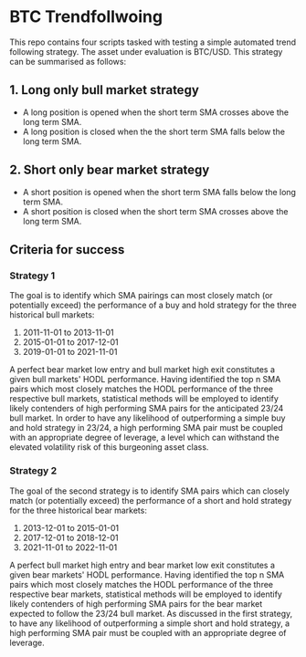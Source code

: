 # BTC Trendfollwoing
This repo contains four scripts tasked with testing a simple automated trend following strategy. The asset under evaluation is BTC/USD. This strategy can be summarised as follows:

## 1. Long only bull market strategy
  * A long position is opened when the short term SMA crosses above the long term SMA.
  * A long position is closed when the the short term SMA falls below the long term SMA.

## 2. Short only bear market strategy
  * A short position is opened when the short term SMA falls below the long term SMA.
  * A short position is closed when the short term SMA crosses above the long term SMA.

## Criteria for success
### Strategy 1
The goal is to identify which SMA pairings can most closely match (or potentially exceed) the performance of a buy and hold strategy for the three historical bull markets:
  1. 2011-11-01 to 2013-11-01
  2. 2015-01-01 to 2017-12-01
  3. 2019-01-01 to 2021-11-01

A perfect bear market low entry and bull market high exit constitutes a given bull markets' HODL performance. Having identified the top n SMA pairs which most closely matches the HODL performance of the three respective bull markets, statistical methods will be employed to identify likely contenders of high performing SMA pairs for the anticipated 23/24 bull market. In order to have any likelihood of outperforming a simple buy and hold strategy in 23/24, a high performing SMA pair must be coupled with an appropriate degree of leverage, a level which can withstand the elevated volatility risk of this burgeoning asset class.

### Strategy 2
The goal of the second strategy is to identify SMA pairs which can closely match (or potentially exceed) the performance of a short and hold strategy for the three historical bear markets:
  1. 2013-12-01 to 2015-01-01
  2. 2017-12-01 to 2018-12-01
  3. 2021-11-01 to 2022-11-01

A perfect bull market high entry and bear market low exit constitutes a given bear markets' HODL performance. Having identified the top n SMA pairs which most closely matches the HODL performance of the three respective bear markets, statistical methods will be employed to identify likely contenders of high performing SMA pairs for the bear market expected to follow the 23/24 bull market. As discussed in the first strategy, to have any likelihood of outperforming a simple short and hold strategy, a high performing SMA pair must be coupled with an appropriate degree of leverage.
